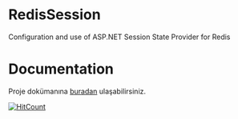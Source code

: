 # RedisSession
Configuration and use of ASP.NET Session State Provider for Redis

# Documentation
Proje dokümanına <a href="https://www.kodmatik.com/asp-net-session-state-provider-with-redis-cache/">buradan</a> ulaşabilirsiniz.

[![HitCount](http://hits.dwyl.com/muratbekler/RedisSession.svg)](http://hits.dwyl.com/muratbekler/RedisSession)
